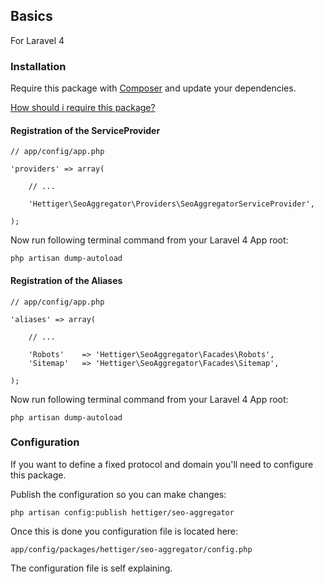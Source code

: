 ## Basics

For Laravel 4

### Installation

Require this package with [Composer](https://getcomposer.org) and update your dependencies.

[How should i require this package?](/../readme.md#require-with-composer--current-suggestion)

#### Registration of the ServiceProvider

    // app/config/app.php

    'providers' => array(

        // ...

        'Hettiger\SeoAggregator\Providers\SeoAggregatorServiceProvider',

    );

Now run following terminal command from your Laravel 4 App root:

    php artisan dump-autoload

#### Registration of the Aliases

    // app/config/app.php

    'aliases' => array(

        // ...

        'Robots'    => 'Hettiger\SeoAggregator\Facades\Robots',
        'Sitemap'   => 'Hettiger\SeoAggregator\Facades\Sitemap',

    );

Now run following terminal command from your Laravel 4 App root:

    php artisan dump-autoload

### Configuration

If you want to define a fixed protocol and domain you'll need to configure this package.

Publish the configuration so you can make changes:

    php artisan config:publish hettiger/seo-aggregator

Once this is done you configuration file is located here:

    app/config/packages/hettiger/seo-aggregator/config.php

The configuration file is self explaining.
